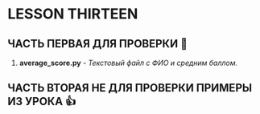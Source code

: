 # LESSON THIRTEEN
## ЧАСТЬ ПЕРВАЯ ДЛЯ ПРОВЕРКИ  :metal:
1. __average_score.py__ - _Текстовый файл с ФИО и средним баллом._

## ЧАСТЬ ВТОРАЯ НЕ ДЛЯ ПРОВЕРКИ ПРИМЕРЫ ИЗ УРОКА  :+1:

